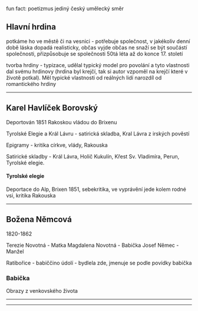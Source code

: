fun fact: poetizmus jediný český umělecký směr

## Hlavní hrdina
potkáme ho ve městě či na vesnici - potřebuje společnost, v jakékoliv denní době
láska dopadá realisticky, občas vyjde občas ne
snaží se být součástí společnosti, přizpůsobuje se společnosti
50tá léta až do konce 17. století

tvorba hrdiny - typizace, udělal typický model pro povolání a tyto vlastnosti dal svému hrdinovy (hrdina byl krejčí, tak si autor vzpoměl na krejčí které v životě potkal). Měl typické vlastnosti od reálných lidí narozdíl od romantického hrdiny

---

## Karel Havlíček Borovský
Deportován 1851 Rakoskou vládou do Brixenu

Tyrolské Elegie a Král Lávru - satirická skladba, 
Kral Lávra z irských pověstí

Epigramy - kritika církve, vlády, Rakouska

Satirické skladby - Král Lávra, Holič Kukulín, Křest Sv. Vladimíra, Perun, Tyrolské elegie.

#### Tyrolské elegie
Deportace do Alp, Brixen 1851, sebekritika, ve vyprávění jede kolem rodné vsi, kritika Rakouska



---

## Božena Němcová
1820-1862

Terezie Novotná - Matka
Magdalena Novotná - Babička
Josef Němec - Manžel

Ratibořice - babiččino údolí - bydlela zde, jmenuje se podle povídky babička

### Babička
Obrazy z venkovského života


---






---------------------

## 